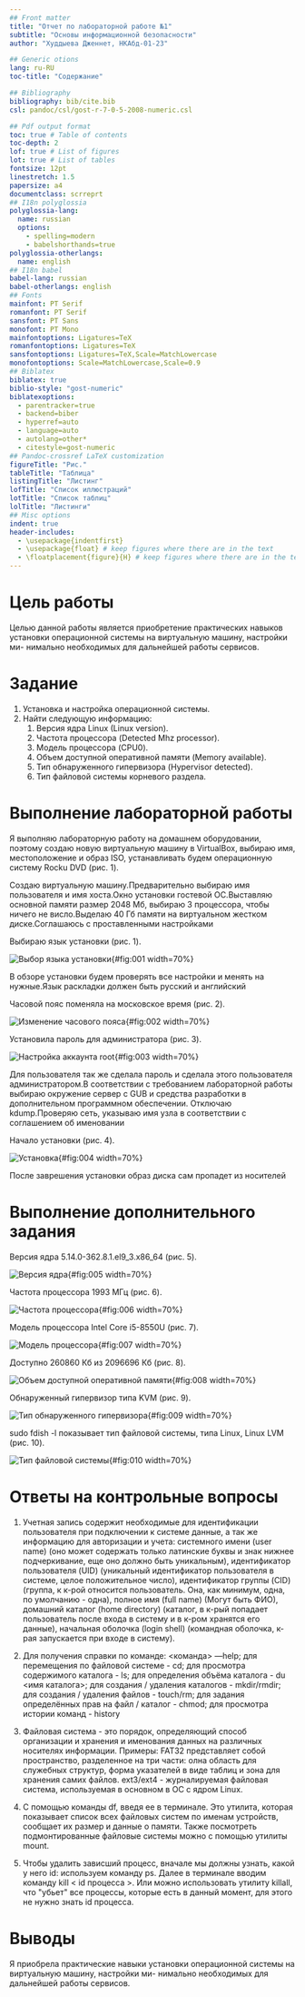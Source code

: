 ```yaml
---
## Front matter
title: "Отчет по лабораторной работе №1"
subtitle: "Основы информационной безопасности"
author: "Худдыева Дженнет, НКАбд-01-23"

## Generic otions
lang: ru-RU
toc-title: "Содержание"

## Bibliography
bibliography: bib/cite.bib
csl: pandoc/csl/gost-r-7-0-5-2008-numeric.csl

## Pdf output format
toc: true # Table of contents
toc-depth: 2
lof: true # List of figures
lot: true # List of tables
fontsize: 12pt
linestretch: 1.5
papersize: a4
documentclass: scrreprt
## I18n polyglossia
polyglossia-lang:
  name: russian
  options:
	- spelling=modern
	- babelshorthands=true
polyglossia-otherlangs:
  name: english
## I18n babel
babel-lang: russian
babel-otherlangs: english
## Fonts
mainfont: PT Serif
romanfont: PT Serif
sansfont: PT Sans
monofont: PT Mono
mainfontoptions: Ligatures=TeX
romanfontoptions: Ligatures=TeX
sansfontoptions: Ligatures=TeX,Scale=MatchLowercase
monofontoptions: Scale=MatchLowercase,Scale=0.9
## Biblatex
biblatex: true
biblio-style: "gost-numeric"
biblatexoptions:
  - parentracker=true
  - backend=biber
  - hyperref=auto
  - language=auto
  - autolang=other*
  - citestyle=gost-numeric
## Pandoc-crossref LaTeX customization
figureTitle: "Рис."
tableTitle: "Таблица"
listingTitle: "Листинг"
lofTitle: "Список иллюстраций"
lotTitle: "Список таблиц"
lolTitle: "Листинги"
## Misc options
indent: true
header-includes:
  - \usepackage{indentfirst}
  - \usepackage{float} # keep figures where there are in the text
  - \floatplacement{figure}{H} # keep figures where there are in the text
---
```


# Цель работы

Целью данной работы является приобретение практических навыков
установки операционной системы на виртуальную машину, настройки ми-
нимально необходимых для дальнейшей работы сервисов.

# Задание

1. Установка и настройка операционной системы.
2. Найти следующую информацию:
	1. Версия ядра Linux (Linux version).
	2. Частота процессора (Detected Mhz processor).
	3. Модель процессора (CPU0).
	4. Объем доступной оперативной памяти (Memory available).
	5. Тип обнаруженного гипервизора (Hypervisor detected).
	6. Тип файловой системы корневого раздела.


# Выполнение лабораторной работы

Я выполняю лабораторную работу на домашнем оборудовании, поэтому создаю новую виртуальную машину в VirtualBox, выбираю имя, местоположение  и образ ISO, устанавливать будем операционную систему Rocku DVD (рис. 1).

Создаю виртуальную машину.Предварительно выбираю имя пользователя и имя хоста.Окно установки гостевой ОС.Выставляю основной памяти размер 2048 Мб, выбираю 3 процессора, чтобы ничего не висло.Выделаю 40 Гб памяти на виртуальном жестком диске.Соглашаюсь с проставленными настройками 

Выбираю язык установки (рис. 1).

![Выбор языка установки](image/7.png){#fig:001 width=70%}

В обзоре установки будем проверять все настройки и менять на нужные.Язык раскладки должен быть русский и английский 

Часовой пояс поменяла на московское время (рис. 2).

![Изменение часового пояса](image/9.png){#fig:002 width=70%}

Установила пароль для администратора (рис. 3).

![Настройка аккаунта root](image/10.png){#fig:003 width=70%}

Для пользователя так же сделала пароль и сделала этого пользователя администратором.В соответствии с требованием лабораторной работы выбираю окружение сервер с GUB и средства разработки в дополнительном программном обеспечении. Отключаю kdump.Проверяю сеть, указываю имя узла в соответствии с соглашением об именовании 

Начало установки (рис. 4).

![Установка](image/12.png){#fig:004 width=70%}

После заврешения установки образ диска сам пропадет из носителей 

# Выполнение дополнительного задания

Версия ядра 5.14.0-362.8.1.el9_3.x86_64 (рис. 5).

![Версия ядра](image/1.png){#fig:005 width=70%}

Частота процессора 1993 МГц (рис. 6).

![Частота процессора](image/2.png){#fig:006 width=70%}

Модель процессора Intel Core i5-8550U (рис. 7).

![Модель процессора](image/3.png){#fig:007 width=70%}

Доступно 260860 Кб из 2096696 Кб (рис. 8).

![Объем доступной оперативной памяти](image/4.png){#fig:008 width=70%}

Обнаруженный гипервизор типа KVM (рис. 9).

![Тип обнаруженного гипервизора](image/5.png){#fig:009 width=70%}

sudo fdish -l показывает тип файловой системы, типа Linux, Linux LVM (рис. 10).

![Тип файловой системы](image/6.png){#fig:010 width=70%}



# Ответы на контрольные вопросы

1. Учетная запись содержит необходимые для идентификации пользователя при подключении к системе данные, а так же информацию для авторизации и учета: системного имени (user name) (оно может содержать только латинские буквы и знак нижнее подчеркивание, еще оно должно быть уникальным), идентификатор пользователя (UID) (уникальный идентификатор пользователя в системе, целое положительное число), идентификатор группы (CID) (группа, к к-рой относится пользователь. Она, как минимум, одна, по умолчанию - одна), полное имя (full name) (Могут быть ФИО), домашний каталог (home directory) (каталог, в к-рый попадает пользователь после входа в систему и в к-ром хранятся его данные), начальная оболочка (login shell) (командная оболочка, к-рая запускается при входе в систему).

2. Для получения справки по команде: <команда> —help; для перемещения по файловой системе - cd; для просмотра содержимого каталога - ls; для определения объёма каталога - du <имя каталога>; для создания / удаления каталогов - mkdir/rmdir; для создания / удаления файлов - touch/rm; для задания определённых прав на файл / каталог - chmod; для просмотра истории команд - history

3. Файловая система - это порядок, определяющий способ организации и хранения и именования данных на различных носителях информации. Примеры: FAT32 представляет собой пространство, разделенное на три части: олна область для служебных структур, форма указателей в виде таблиц и зона для хранения самих файлов. ext3/ext4 - журналируемая файловая система, используемая в основном в ОС с ядром Linux.

4. С помощью команды df, введя ее в терминале. Это утилита, которая показывает список всех файловых систем по именам устройств, сообщает их размер и данные о памяти. Также посмотреть подмонтированные файловые системы можно с помощью утилиты mount.

5. Чтобы удалить зависший процесс, вначале мы должны узнать, какой у него id: используем команду ps. Далее в терминале вводим команду kill < id процесса >. Или можно использовать утилиту killall, что "убьет" все процессы, которые есть в данный момент, для этого не нужно знать id процесса. 

# Выводы

Я приобрела практические навыки
установки операционной системы на виртуальную машину, настройки ми-
нимально необходимых для дальнейшей работы сервисов.
